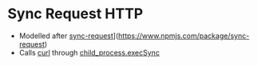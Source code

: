 # Sync Request HTTP
- Modelled after [sync-request](https://www.npmjs.com/package/sync-request)](https://www.npmjs.com/package/sync-request)
- Calls [curl](https://curl.se/) through [child_process.execSync](https://nodejs.org/api/child_process.html#child_processexecsynccommand-options)